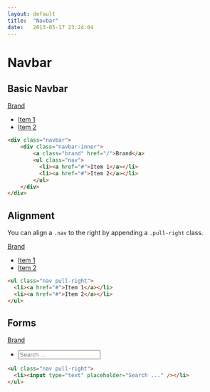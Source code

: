 ```yaml
---
layout: default
title:  "Navbar"
date:   2013-05-17 23:24:04
---
```


Navbar
======

Basic Navbar
-------------

<div class="navbar">
	<div class="navbar-inner">
		<a class="brand" href="/">Brand</a>
		<ul class="nav">
		  <li><a href="#">Item 1</a></li>
		  <li><a href="#">Item 2</a></li>
		</ul>
	</div>
</div>

~~~html
<div class="navbar">
	<div class="navbar-inner">
		<a class="brand" href="/">Brand</a>
		<ul class="nav">
		  <li><a href="#">Item 1</a></li>
		  <li><a href="#">Item 2</a></li>
		</ul>
	</div>
</div>
~~~

Alignment
-------------

You can align a `.nav` to the right by appending a `.pull-right` class.

<div class="navbar">
	<div class="navbar-inner">
		<a class="brand" href="/">Brand</a>
		<ul class="nav pull-right">
		  <li><a href="#">Item 1</a></li>
		  <li><a href="#">Item 2</a></li>
		</ul>
	</div>
</div>

~~~html
<ul class="nav pull-right">
  <li><a href="#">Item 1</a></li>
  <li><a href="#">Item 2</a></li>
</ul>
~~~

Forms
-----------------

<div class="navbar">
	<div class="navbar-inner">
		<a class="brand" href="/">Brand</a>
		<ul class="nav pull-right">
		  <li><input type="text" placeholder="Search ..." /></li>
		</ul>
	</div>
</div>

~~~html
<ul class="nav pull-right">
  <li><input type="text" placeholder="Search ..." /></li>
</ul>
~~~